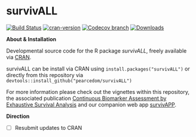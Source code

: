survivALL
================

[![Build Status](https://travis-ci.org/pearcedom/survivALL.svg?branch=master)](https://travis-ci.org/pearcedom/survivALL)
[![cran-version](http://www.r-pkg.org/badges/version/survivALL)](http://cran.rstudio.com/web/packages/survivALL)
[![Codecov branch](https://img.shields.io/codecov/c/github/pearcedom/survivALL/master.svg)](https://codecov.io/gh/pearcedom/survivALL)
[![Downloads](http://cranlogs.r-pkg.org/badges/survivALL)](http://www.r-pkg.org/pkg/surviALL)


**About & Installation**

Developmental source code for the R package *survivALL*, freely available via [CRAN](https://cran.r-project.org/web/packages/survivALL/index.html).

survivALL can be install via CRAN using `install.packages("survivALL")` or directly from this repository via `devtools::install_github("pearcedom/survivALL")`

For more information please check out the vignettes within this repository, the associated publication [Continuous Biomarker Assessment by Exhaustive Survival Analysis](https://www.biorxiv.org/content/early/2017/10/25/208660) and our companion web app [survivAPP](http://pearcedom.shinyapps.io/survivapp/).


**Direction**

- [ ] Resubmit updates to CRAN

